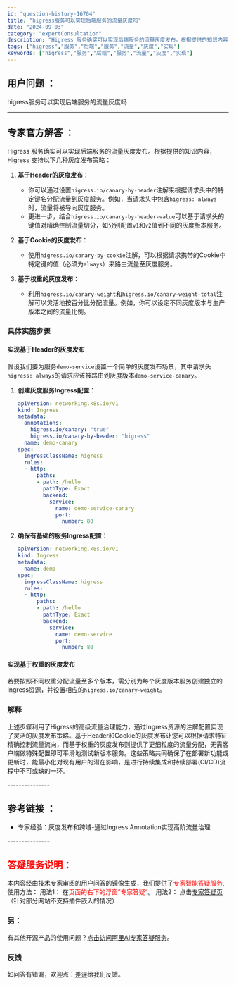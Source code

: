 ```yaml
---
id: "question-history-16704"
title: "higress服务可以实现后端服务的流量灰度吗"
date: "2024-09-03"
category: "expertConsultation"
description: "Higress 服务确实可以实现后端服务的流量灰度发布。根据提供的知识内容，Higress 支持以下几种灰度发布策略：1. **基于Header的灰度发布**：   - 你可以通过设置`higress.io/canary-by-header`注解来根据请求头中的特定键名分配流量到灰度服务。例如，当请"
tags: ["higress","服务","后端","服务","流量","灰度","实现"]
keywords: ["higress","服务","后端","服务","流量","灰度","实现"]
---
```


## 用户问题 ： 
 higress服务可以实现后端服务的流量灰度吗  

---------------
## 专家官方解答 ：

Higress 服务确实可以实现后端服务的流量灰度发布。根据提供的知识内容，Higress 支持以下几种灰度发布策略：

1. **基于Header的灰度发布**：
   - 你可以通过设置`higress.io/canary-by-header`注解来根据请求头中的特定键名分配流量到灰度服务。例如，当请求头中包含`higress: always`时，流量将被导向灰度服务。
   - 更进一步，结合`higress.io/canary-by-header-value`可以基于请求头的键值对精确控制流量切分，如分别配置`v1`和`v2`值到不同的灰度版本服务。

2. **基于Cookie的灰度发布**：
   - 使用`higress.io/canary-by-cookie`注解，可以根据请求携带的Cookie中特定键的值（必须为`always`）来路由流量至灰度服务。

3. **基于权重的灰度发布**：
   - 利用`higress.io/canary-weight`和`higress.io/canary-weight-total`注解可以灵活地按百分比分配流量。例如，你可以设定不同灰度版本与生产版本之间的流量比例。

### 具体实施步骤

#### 实现基于Header的灰度发布

假设我们要为服务`demo-service`设置一个简单的灰度发布场景，其中请求头`higress: always`的请求应该被路由到灰度版本`demo-service-canary`。

1. **创建灰度服务Ingress配置**：
   ```yaml
   apiVersion: networking.k8s.io/v1
   kind: Ingress
   metadata:
     annotations:
       higress.io/canary: "true"
       higress.io/canary-by-header: "higress"
     name: demo-canary
   spec:
     ingressClassName: higress
     rules:
     - http:
         paths:
         - path: /hello
           pathType: Exact
           backend:
             service:
               name: demo-service-canary
               port:
                 number: 80
   ```

2. **确保有基础的服务Ingress配置**：
   ```yaml
   apiVersion: networking.k8s.io/v1
   kind: Ingress
   metadata:
     name: demo
   spec:
     ingressClassName: higress
     rules:
     - http:
         paths:
         - path: /hello
           pathType: Exact
           backend:
             service:
               name: demo-service
               port:
                 number: 80
   ```

#### 实现基于权重的灰度发布

若要按照不同权重分配流量至多个版本，需分别为每个灰度版本服务创建独立的Ingress资源，并设置相应的`higress.io/canary-weight`。

### 解释

上述步骤利用了Higress的高级流量治理能力，通过Ingress资源的注解配置实现了灵活的灰度发布策略。基于Header和Cookie的灰度发布让您可以根据请求特征精确控制流量流向，而基于权重的灰度发布则提供了更细粒度的流量分配，无需客户端做特殊配置即可平滑地测试新版本服务。这些策略共同确保了在部署新功能或更新时，能最小化对现有用户的潜在影响，是进行持续集成和持续部署(CI/CD)流程中不可或缺的一环。


<font color="#949494">---------------</font> 


## 参考链接 ：

* 专家经验：灰度发布和跨域-通过Ingress Annotation实现高阶流量治理 


 <font color="#949494">---------------</font> 
 


## <font color="#FF0000">答疑服务说明：</font> 

本内容经由技术专家审阅的用户问答的镜像生成，我们提供了<font color="#FF0000">专家智能答疑服务</font>,使用方法：
用法1： 在<font color="#FF0000">页面的右下的浮窗”专家答疑“</font>。
用法2： 点击[专家答疑页](https://answer.opensource.alibaba.com/docs/intro)（针对部分网站不支持插件嵌入的情况）
### 另：


有其他开源产品的使用问题？[点击访问阿里AI专家答疑服务](https://answer.opensource.alibaba.com/docs/intro)。
### 反馈
如问答有错漏，欢迎点：[差评](https://ai.nacos.io/user/feedbackByEnhancerGradePOJOID?enhancerGradePOJOId=16718)给我们反馈。
